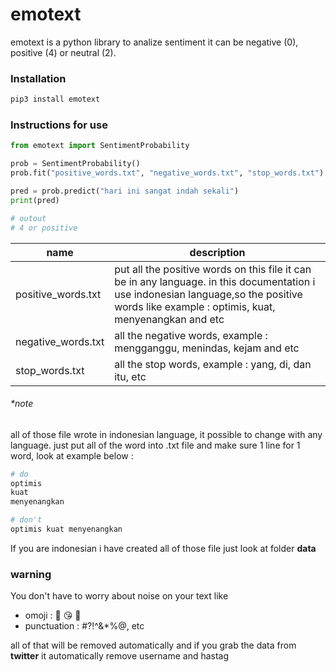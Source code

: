 # emotext

emotext is a python library to analize sentiment it can be negative (0), positive (4) or neutral (2).

### Installation

```bash
pip3 install emotext
```
### Instructions for use

```python
from emotext import SentimentProbability

prob = SentimentProbability()
prob.fit("positive_words.txt", "negative_words.txt", "stop_words.txt")

pred = prob.predict("hari ini sangat indah sekali")
print(pred)

# outout
# 4 or positive
```
| name | description |
| ---- | ----------- |
| positive_words.txt | put all the positive words on this file it can be in any language. in this documentation i use indonesian language,so the positive words like example : optimis, kuat, menyenangkan and etc |
| negative_words.txt | all the negative words, example : mengganggu, menindas, kejam and etc |
| stop_words.txt | all the stop words, example : yang, di, dan itu, etc |

###### *note
all of those file wrote in indonesian language, it possible to change with any language. just put all of the word into .txt file and make sure 1 line for 1 word, look at example below :

```python
# do
optimis
kuat
menyenangkan

# don't
optimis kuat menyenangkan
```

If you are indonesian i have created all of those file just look at folder **data**

### warning
You don't have to worry about noise on your text like

- omoji : 🥸 😘 🤬
- punctuation : #?!^&*%@, etc

all of that will be removed automatically and if you grab the data from **twitter** it automatically remove username and hastag
